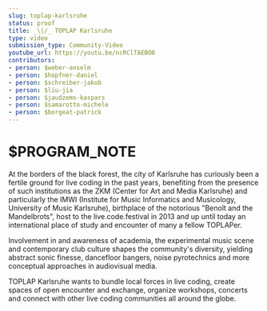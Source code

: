 ```yaml
---
slug: toplap-karlsruhe
status: proof
title: _\|/_ TOPLAP Karlsruhe
type: video
submission_type: Community-Video
youtube_url: https://youtu.be/ncRClTAEBO0
contributors:
- person: $weber-anselm
- person: $hopfner-daniel
- person: $schreiber-jakob
- person: $liu-jia
- person: $jaudzems-kaspars
- person: $samarotto-michele
- person: $borgeat-patrick
---
```


# $PROGRAM_NOTE

At the borders of the black forest, the city of Karlsruhe has curiously been a fertile ground for live coding in the past years, benefiting from the presence of such institutions as the ZKM (Center for Art and Media Karlsruhe) and particularly the IMWI (Institute for Music Informatics and Musicology, University of Music Karlsruhe), birthplace of the notorious "Benoît and the Mandelbrots", host to the live.code.festival in 2013 and up until today an international place of study and encounter of many a fellow TOPLAPer. 

Involvement in and awareness of academia, the experimental music scene and contemporary club culture shapes the community's diversity, yielding abstract sonic finesse, dancefloor bangers, noise pyrotechnics and more conceptual approaches in audiovisual media. 

TOPLAP Karlsruhe wants to bundle local forces in live coding, create spaces of open encounter and exchange, organize workshops, concerts and connect with other live coding communities all around the globe.
